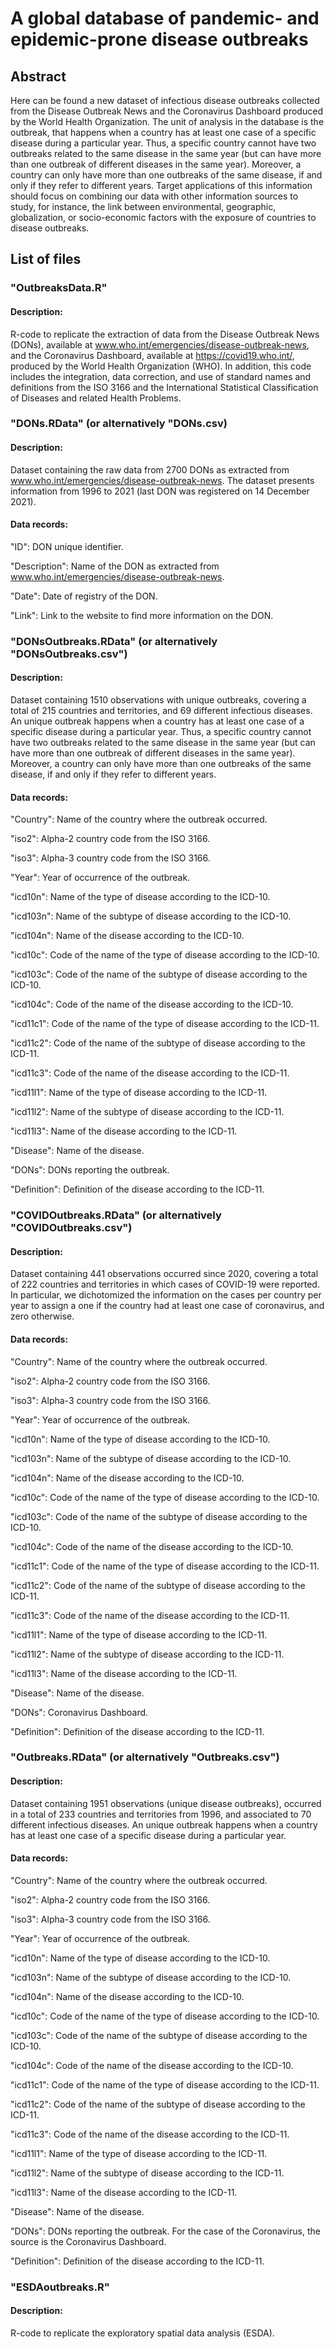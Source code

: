 # A global database of pandemic- and epidemic-prone disease outbreaks
## Abstract
Here can be found a new dataset of infectious disease outbreaks collected from the Disease Outbreak News and the Coronavirus Dashboard produced by the World Health Organization. The unit of analysis in the database is the outbreak, that happens when a country has at least one case of a specific disease during a particular year. Thus, a specific country cannot have two outbreaks related to the same disease in the same year (but can have more than one outbreak of different diseases in the same year). Moreover, a country can only have more than one outbreaks of the same disease, if and only if they refer to different years. 
Target applications of this information should focus on combining our data with other information sources to study, for instance, the link between environmental, geographic, globalization, or socio-economic factors with the exposure of countries to disease outbreaks.

## List of files
### "OutbreaksData.R"
#### Description: 
R-code to replicate the extraction of data from the Disease Outbreak News (DONs), available at www.who.int/emergencies/disease-outbreak-news, and the Coronavirus Dashboard, available at https://covid19.who.int/, produced by the World Health Organization (WHO). In addition, this code includes the integration, data correction, and use of standard names and definitions from the ISO 3166 and the International Statistical Classification of Diseases and related Health Problems. 

### "DONs.RData" (or alternatively "DONs.csv)
#### Description: 
Dataset containing the raw data from 2700 DONs as extracted from www.who.int/emergencies/disease-outbreak-news. The dataset presents information from 1996 to 2021 (last DON was registered on 14 December 2021).
#### Data records:
"ID": DON unique identifier. 

"Description": Name of the DON as extracted from www.who.int/emergencies/disease-outbreak-news.

"Date": Date of registry of the DON.

"Link": Link to the website to find more information on the DON.

### "DONsOutbreaks.RData" (or alternatively "DONsOutbreaks.csv")
#### Description: 
Dataset containing 1510 observations with unique outbreaks, covering a total of 215 countries and territories, and 69 different infectious diseases. An unique outbreak happens when a country has at least one case of a specific disease during a particular year. Thus, a specific country cannot have two outbreaks related to the same disease in the same year (but can have more than one outbreak of different diseases in the same year). Moreover, a country can only have more than one outbreaks of the same disease, if and only if they refer to different years.
#### Data records:
"Country": Name of the country where the outbreak occurred.

"iso2": Alpha-2 country code from the ISO 3166.

"iso3": Alpha-3 country code from the ISO 3166.

"Year": Year of occurrence of the outbreak.

"icd10n": Name of the type of disease according to the ICD-10.

"icd103n": Name of the subtype of disease according to the ICD-10.

"icd104n": Name of the disease according to the ICD-10.

"icd10c": Code of the name of the type of disease according to the ICD-10.

"icd103c": Code of the name of the subtype of disease according to the ICD-10.

"icd104c": Code of the name of the disease according to the ICD-10.

"icd11c1": Code of the name of the type of disease according to the ICD-11.

"icd11c2": Code of the name of the subtype of disease according to the ICD-11.

"icd11c3": Code of the name of the disease according to the ICD-11.

"icd11l1": Name of the type of disease according to the ICD-11.

"icd11l2": Name of the subtype of disease according to the ICD-11.

"icd11l3": Name of the disease according to the ICD-11.

"Disease": Name of the disease.

"DONs": DONs reporting the outbreak. 

"Definition": Definition of the disease according to the ICD-11.

### "COVIDOutbreaks.RData" (or alternatively "COVIDOutbreaks.csv")
#### Description: 
Dataset containing 441 observations occurred since 2020, covering a total of 222 countries and territories in which cases of COVID-19 were reported. In particular, we dichotomized the information on the cases per country per year to assign a one if the country had at least one case of coronavirus, and zero otherwise. 
#### Data records:
"Country": Name of the country where the outbreak occurred.

"iso2": Alpha-2 country code from the ISO 3166.

"iso3": Alpha-3 country code from the ISO 3166.

"Year": Year of occurrence of the outbreak.

"icd10n": Name of the type of disease according to the ICD-10.

"icd103n": Name of the subtype of disease according to the ICD-10.

"icd104n": Name of the disease according to the ICD-10.

"icd10c": Code of the name of the type of disease according to the ICD-10.

"icd103c": Code of the name of the subtype of disease according to the ICD-10.

"icd104c": Code of the name of the disease according to the ICD-10.

"icd11c1": Code of the name of the type of disease according to the ICD-11.

"icd11c2": Code of the name of the subtype of disease according to the ICD-11.

"icd11c3": Code of the name of the disease according to the ICD-11.

"icd11l1": Name of the type of disease according to the ICD-11.

"icd11l2": Name of the subtype of disease according to the ICD-11.

"icd11l3": Name of the disease according to the ICD-11.

"Disease": Name of the disease.

"DONs": Coronavirus Dashboard.

"Definition": Definition of the disease according to the ICD-11.

### "Outbreaks.RData" (or alternatively "Outbreaks.csv")
#### Description: 
Dataset containing 1951 observations (unique disease outbreaks), occurred in a total of 233 countries and territories from 1996, and associated to 70 different infectious diseases. An unique outbreak happens when a country has at least one case of a specific disease during a particular year. 
#### Data records:
"Country": Name of the country where the outbreak occurred.

"iso2": Alpha-2 country code from the ISO 3166.

"iso3": Alpha-3 country code from the ISO 3166.

"Year": Year of occurrence of the outbreak.

"icd10n": Name of the type of disease according to the ICD-10.

"icd103n": Name of the subtype of disease according to the ICD-10.

"icd104n": Name of the disease according to the ICD-10.

"icd10c": Code of the name of the type of disease according to the ICD-10.

"icd103c": Code of the name of the subtype of disease according to the ICD-10.

"icd104c": Code of the name of the disease according to the ICD-10.

"icd11c1": Code of the name of the type of disease according to the ICD-11.

"icd11c2": Code of the name of the subtype of disease according to the ICD-11.

"icd11c3": Code of the name of the disease according to the ICD-11.

"icd11l1": Name of the type of disease according to the ICD-11.

"icd11l2": Name of the subtype of disease according to the ICD-11.

"icd11l3": Name of the disease according to the ICD-11.

"Disease": Name of the disease.

"DONs": DONs reporting the outbreak. For the case of the Coronavirus, the source is the Coronavirus Dashboard.

"Definition": Definition of the disease according to the ICD-11.

### "ESDAoutbreaks.R"
#### Description: 
R-code to replicate the exploratory spatial data analysis (ESDA).
